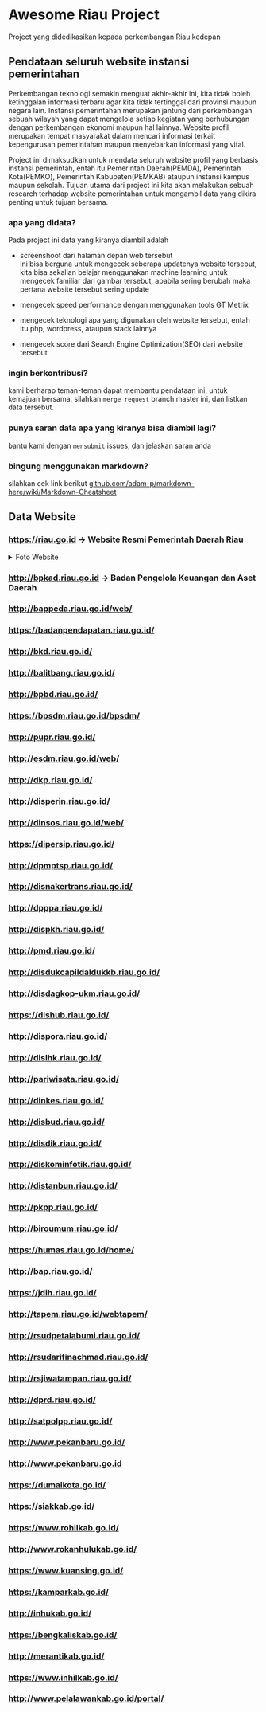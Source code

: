 # Awesome Riau Project
Project yang didedikasikan kepada perkembangan Riau kedepan

## Pendataan seluruh website instansi pemerintahan
Perkembangan teknologi semakin menguat akhir-akhir ini, kita tidak boleh ketinggalan informasi terbaru agar kita tidak tertinggal dari provinsi maupun negara lain. Instansi pemerintahan merupakan jantung dari perkembangan sebuah wilayah yang dapat mengelola setiap kegiatan yang berhubungan dengan perkembangan ekonomi maupun hal lainnya. Website profil merupakan tempat masyarakat dalam mencari informasi terkait kepengurusan pemerintahan maupun menyebarkan informasi yang vital. 

Project ini dimaksudkan untuk mendata seluruh website profil yang berbasis instansi pemerintah, entah itu Pemerintah Daerah(PEMDA), Pemerintah Kota(PEMKO), Pemerintah Kabupaten(PEMKAB) ataupun instansi kampus maupun sekolah. Tujuan utama dari project ini kita akan melakukan sebuah research terhadap website pemerintahan untuk mengambil data yang dikira penting untuk tujuan bersama.

### apa yang didata?
Pada project ini data yang kiranya diambil adalah
* screenshoot dari halaman depan web tersebut   
   ini bisa berguna untuk mengecek seberapa updatenya website tersebut, kita bisa sekalian belajar menggunakan machine learning untuk mengecek familiar dari gambar tersebut, apabila sering berubah maka pertana website tersebut sering update    

* mengecek speed performance dengan menggunakan tools GT Metrix
* mengecek teknologi apa yang digunakan oleh website tersebut, entah itu php, wordpress, ataupun stack lainnya
* mengecek score dari Search Engine Optimization(SEO) dari website tersebut

### ingin berkontribusi?
kami berharap teman-teman dapat membantu pendataan ini, untuk kemajuan bersama. silahkan `merge request` branch master ini, dan listkan data tersebut.    

### punya saran data apa yang kiranya bisa diambil lagi? 
bantu kami dengan `mensubmit` issues, dan jelaskan saran anda

### bingung menggunakan markdown? 
silahkan cek link berikut [github.com/adam-p/markdown-here/wiki/Markdown-Cheatsheet](https://github.com/adam-p/markdown-here/wiki/Markdown-Cheatsheet)

## Data Website

### https://riau.go.id -> Website Resmi Pemerintah Daerah Riau

<details>
   <summary>Foto Website</summary>
   ![riau.go.id](riau-go-id.png)
</details>

### http://bpkad.riau.go.id -> Badan Pengelola Keuangan dan Aset Daerah
### http://bappeda.riau.go.id/web/
### https://badanpendapatan.riau.go.id/
### http://bkd.riau.go.id/
### http://balitbang.riau.go.id/
### http://bpbd.riau.go.id/
### https://bpsdm.riau.go.id/bpsdm/
### http://pupr.riau.go.id/
### http://esdm.riau.go.id/web/
### http://dkp.riau.go.id/
### http://disperin.riau.go.id/
### http://dinsos.riau.go.id/web/
### https://dipersip.riau.go.id/
### http://dpmptsp.riau.go.id/
### http://disnakertrans.riau.go.id/
### http://dpppa.riau.go.id/
### http://dispkh.riau.go.id/
### http://pmd.riau.go.id/
### http://disdukcapildaldukkb.riau.go.id/
### http://disdagkop-ukm.riau.go.id/
### https://dishub.riau.go.id/
### http://dispora.riau.go.id/
### http://dislhk.riau.go.id/
### http://pariwisata.riau.go.id/
### http://dinkes.riau.go.id/
### http://disbud.riau.go.id/
### http://disdik.riau.go.id/
### http://diskominfotik.riau.go.id/
### http://distanbun.riau.go.id/
### http://pkpp.riau.go.id/
### http://biroumum.riau.go.id/
### https://humas.riau.go.id/home/
### http://bap.riau.go.id/
### https://jdih.riau.go.id/
### http://tapem.riau.go.id/webtapem/
### http://rsudpetalabumi.riau.go.id/
### http://rsudarifinachmad.riau.go.id/
### http://rsjiwatampan.riau.go.id/
### http://dprd.riau.go.id/
### http://satpolpp.riau.go.id/
### http://www.pekanbaru.go.id/
### http://www.pekanbaru.go.id
### https://dumaikota.go.id/
### https://siakkab.go.id/
### https://www.rohilkab.go.id/
### http://www.rokanhulukab.go.id/
### https://www.kuansing.go.id/
### https://kamparkab.go.id/
### http://inhukab.go.id/
### https://bengkaliskab.go.id/
### http://merantikab.go.id/
### https://www.inhilkab.go.id/
### http://www.pelalawankab.go.id/portal/
